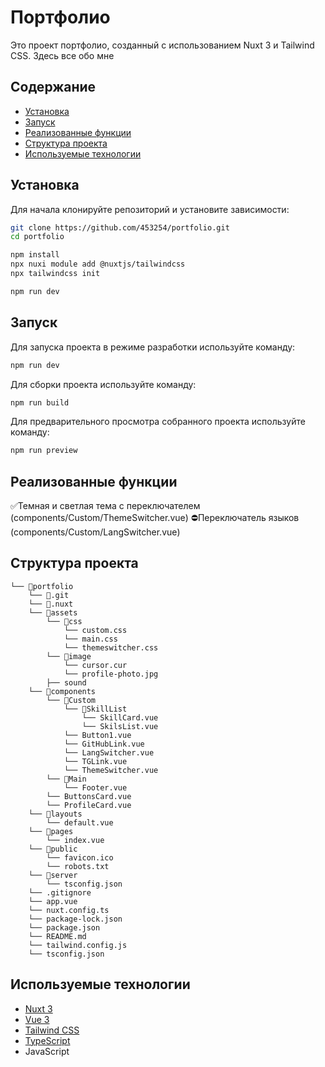 # Портфолио

Это проект портфолио, созданный с использованием Nuxt 3 и Tailwind CSS. Здесь все обо мне

## Содержание

- [Установка](#установка)
- [Запуск](#запуск)
- [Реализованные функции](#реализованные-функции)
- [Структура проекта](#структура-проекта)
- [Используемые технологии](#используемые-технологии)

## Установка

Для начала клонируйте репозиторий и установите зависимости:

```sh
git clone https://github.com/453254/portfolio.git
cd portfolio
```

```sh
npm install
npx nuxi module add @nuxtjs/tailwindcss
npx tailwindcss init
```

```sh
npm run dev
```

## Запуск

Для запуска проекта в режиме разработки используйте команду:

```sh
npm run dev
```

Для сборки проекта используйте команду:

```sh
npm run build
```

Для предварительного просмотра собранного проекта используйте команду:

```sh
npm run preview
```

## Реализованные функции

✅Темная и светлая тема с переключателем (components/Custom/ThemeSwitcher.vue)
⛔Переключатель языков (components/Custom/LangSwitcher.vue)

## Структура проекта

```
└── 📁portfolio
    └── 📁.git
    └── 📁.nuxt
    └── 📁assets
        └── 📁css
            └── custom.css
            └── main.css
            └── themeswitcher.css
        └── 📁image
            └── cursor.cur
            └── profile-photo.jpg
        ├── sound
    └── 📁components
        └── 📁Custom
            └── 📁SkillList
                └── SkillCard.vue
                └── SkilsList.vue
            └── Button1.vue
            └── GitHubLink.vue
            └── LangSwitcher.vue
            └── TGLink.vue
            └── ThemeSwitcher.vue
        └── 📁Main
            └── Footer.vue
        └── ButtonsCard.vue
        └── ProfileCard.vue
    └── 📁layouts
        └── default.vue
    └── 📁pages
        └── index.vue
    └── 📁public
        └── favicon.ico
        └── robots.txt
    └── 📁server
        └── tsconfig.json
    └── .gitignore
    └── app.vue
    └── nuxt.config.ts
    └── package-lock.json
    └── package.json
    └── README.md
    └── tailwind.config.js
    └── tsconfig.json
```

## Используемые технологии

- [Nuxt 3](https://nuxt.com/)
- [Vue 3](https://vuejs.org/)
- [Tailwind CSS](https://tailwindcss.com/)
- [TypeScript](https://www.typescriptlang.org/)
- JavaScript

